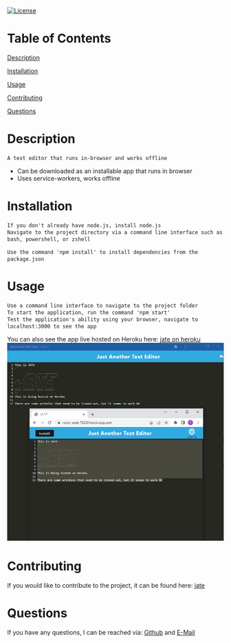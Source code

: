[![License](https://img.shields.io/badge/License-MIT-yellow.svg)](https://opensource.org/licenses/MIT)
# Table of Contents

[Description](#Description)

[Installation](#Installation)

[Usage](#Usage)

[Contributing](#Contributing)

[Questions](#Questions)

# Description
```
A text editor that runs in-browser and works offline
```
- Can be downloaded as an installable app that runs in browser
- Uses service-workers, works offline
# Installation
```
If you don't already have node.js, install node.js
Navigate to the project directory via a command line interface such as bash, powershell, or zshell
```
```
Use the command 'npm install' to install dependencies from the package.json
```
# Usage
```
Use a command line interface to navigate to the project folder
To start the application, run the command 'npm start'
Test the application's ability using your browser, navigate to localhost:3000 to see the app
```
You can also see the app live hosted on Heroku here: [jate on heroku](https://rocky-peak-76239.herokuapp.com/)
![The app being hosted on Heroku as well as being installed on a PC](./images/jateboth.png)
# Contributing
If you would like to contribute to the project, it can be found here: [jate](https://github.com/tperschon/jate)
# Questions
If you have any questions, I can be reached via: [Github](github.com/tperschon) and [E-Mail](timperschon@gmail.com)
